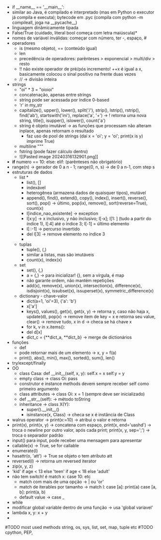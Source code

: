 * if \_\_name\_\_ == '\_\_main\_\_':
* similar ao Java, é compilado e interpretado (mas em Python o executor já compila e executa); bytecode em .pyc (compila com python -m compileall, joga na \_\_pycache\_\_)
* linguagem dinâmicamente tipada
* False/True (cuidado, literal bool começa com letra maiúscula)*
* nomes de variável inválidas: começar com número, ter -, espaço, #
* operadores 
	* is (mesmo objeto), == (conteúdo igual)
	* len
	* precedência de operadores: parênteses > exponencial > multi/div > resto
	* !! não existe operador de pré/pós incremento! ++x é igual a x, basicamente colocou o sinal positivo na frente duas vezes
	* // -> divisão inteira
* strings
	* "oi" * 3 = "oioioi"
	* concatenação, apenas entre strings
	* string pode ser acessada por índice 0-based
	* 'r' in my_str
	* capitalize(), upper(), lower(), split('/'), strip(), lstrip(), rstrip(), find('ab'), startswith('ini'), replace('a', '+') -> ! retorna uma nova string, title(), isupper(), islower(), count('a')
	* string é objeto imutável -> as funções que processam não alteram inplace, apenas retornam o resultado
		* faz uso de pool de strings (daí x = 'oi'; y = 'oi'; print(x is y) imprime True)
	* multiline """
	* fstring (pode fazer cálculo dentro)
	* ![[Pasted image 20240316132901.png]]
* **if** numero == 10: else: elif: (parênteses não obrigatório)
* range(n) -> gerador de 0 a n - 1; range(0, n, s) -> de 0 a n-1, com step s
* estruturas de dados
	* list
		* 
		* list(), \[\]
		* indexável
		* heterogênea (armazena dados de quaisquer tipos), mutável
		* append(), find(), extend(), copy(), index(), insert(), reverse(), sort(), pop() -> último, pop(ix), remove(), sort(reverse=True), count(x)
		* l\[indice_nao_existente\] -> exception
		* l\[x:y\] -> x inclusivo, y não inclusivo; l\[-x\]; l\[1: \] (tudo a partir do índice 1), l\[:4\] até o índice 3; l\[-1\] = último elemento
		* l\[::-1\] -> percurso invertido
		* del l\[3\] -> remove elemento no índice 3
		* 
	* tuplas
		* tuple(), (,)
		* similar a listas, mas são imutáveis
		* count(x), index(x)
	* set
		* set(), \{,\}
		* a = {,} -> para inicializar! {}, sem a vírgula, é map
		* não garante ordem, não mantém repetições
		* add(x), remove(x), union(x), intersection(x), difference(x), isdisjoint(x), issubset(x), issuperset(x), symmetric_difference(x)
	* dictionary - chave-valor
		* dict(a=1, 'oi'=3), {'a': 'b'}
		* x\['a'\]
		* keys(), values(), get(x), get(x, y) -> retorna y, caso não haja x, update(d), pop(x) -> remove item de key = x e retorna seu value, clear() -> remove tudo, x in d -> checa se há chave x
		* for k, v in x.items():
		* del d\[x\]
		* dict_c = {\*\*dict_a, \*\*dict_b} -> merge de dictionários
* funções
	* def
	* pode retornar mais de um elemento -> x, y = f(a)
	* print(), abs(), min(), max(), sorted(), sum(), len()
* try/except/finally
* OO
	* class Casa: def \_\_init\_\_(self, x, y): self.x = x self.y = y
	* empty class -> class Oi: pass
	* construtor e instance methods devem sempre receber self como primeiro argumento
	* class attributes -> class Oi: x = 1 (sempre deve ser inicializado)
	* def \_\_str\_\_(self): -> método toString
	* inheritance -> class X(Y): 
		* super().\_\_init\_\_()
		* isinstance(x, Class) -> checa se x é instância de Class
* walrus operator -> print(x:=10) -> atribui o valor e retorna
* print(x), print(x, y) -> concatena com espaço, print(x, end='uashd') -> troca o newline por outro valor, após cada print; print(x, y, sep=';') -> troca o separador padrão
* input() para input, pode receber uma mensagem para apresentar
* callable(x) -> True, se for callable
* enumerate(l)
* hasattr(o, 'att') -> True se objeto o tem atributo att
* reversed(l) -> retorna um reversed iterator
* zip(x, y, z)
* 'kid' if age < 13 else 'teen' if age < 18 else 'adult'
* não tem switch! é match x: case 10: etc
	* match com mais de uma opção -> | ou 'or'
	* match de iterables por tamanho -> match l: case \[a\]: print(a) case \[a, b]: print(a, b)
	* default value -> case \_
* while
* modificar global variable dentro de uma função -> usa 'global variavel'
* lambda x, y: x + y
* 


#TODO most used methods string, os, sys, list, set, map, tuple etc
#TODO cpython, PEP, 